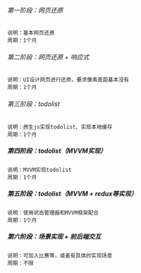 ###### 第一阶段：网页还原

    说明：基本网页还原
    周期：1个月

###### 第二阶段：网页还原 + 响应式

    说明：UI设计网页进行还原，要求像素差距基本没有
    周期：1个月

###### 第三阶段：todolist

    说明：原生js实现todolist、实现本地缓存
    周期：1个月

##### 第四阶段：todolist（MVVM实现）

    说明：MVVM实现todolist
    周期：1个月

##### 第五阶段：todolist（MVVM + redux等实现）

    说明：使用状态管理器和MVVM框架配合
    周期：1个月

##### 第六阶段：场景实现 + 前后端交互

    说明：可加入比赛等，或者有具体的实现场景
    周期：不限
